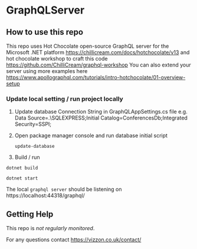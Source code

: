 # GraphQLServer

## How to use this repo

This repo uses Hot Chocolate open-source GraphQL server for the Microsoft .NET platform https://chillicream.com/docs/hotchocolate/v13 and hot chocolate workshop to craft this code https://github.com/ChilliCream/graphql-workshop
You can also extend your server using more examples here https://www.apollographql.com/tutorials/intro-hotchocolate/01-overview-setup

### Update local setting / run project locally

1) Update database Connection String in GraphQLAppSettings.cs file e.g. Data Source=.\SQLEXPRESS;Initial Catalog=ConferencesDb;Integrated Security=SSPI;

2) Open package manager console and run database initial script

   ```shell
   update-database
   ```
   
4) Build / run
 
```shell
dotnet build
```

```shell
dotnet start
```
The local `graphql server` should be listening on https://localhost:44318/graphql/ 

## Getting Help

This repo is _not regularly monitored_.

For any questions contact https://vizzon.co.uk/contact/
